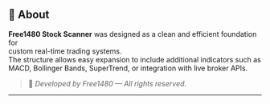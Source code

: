 

## 🧠 About

**Free1480 Stock Scanner** was designed as a clean and efficient foundation for  
custom real-time trading systems.  
The structure allows easy expansion to include additional indicators such as  
MACD, Bollinger Bands, SuperTrend, or integration with live broker APIs.

> 💬 *Developed by Free1480 — All rights reserved.*

---
